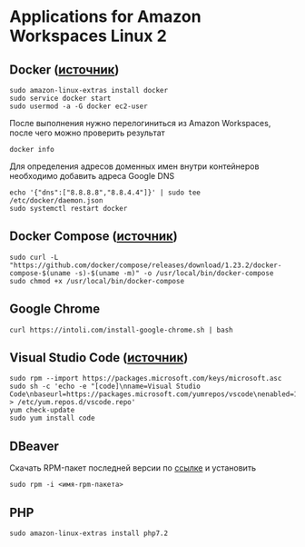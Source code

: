 # Applications for Amazon Workspaces Linux 2

## Docker ([источник](https://docs.aws.amazon.com/AmazonECS/latest/developerguide/docker-basics.html))

    sudo amazon-linux-extras install docker
    sudo service docker start
    sudo usermod -a -G docker ec2-user

После выполнения нужно перелогиниться из Amazon Workspaces, после чего можно проверить результат

    docker info

Для определения адресов доменных имен внутри контейнеров необходимо добавить адреса Google DNS

    echo '{"dns":["8.8.8.8","8.8.4.4"]}' | sudo tee /etc/docker/daemon.json
    sudo systemctl restart docker

## Docker Compose ([источник](https://docs.docker.com/compose/install/))

    sudo curl -L "https://github.com/docker/compose/releases/download/1.23.2/docker-compose-$(uname -s)-$(uname -m)" -o /usr/local/bin/docker-compose
    sudo chmod +x /usr/local/bin/docker-compose

## Google Chrome
    curl https://intoli.com/install-google-chrome.sh | bash

## Visual Studio Code ([источник](https://code.visualstudio.com/docs/setup/linux))

    sudo rpm --import https://packages.microsoft.com/keys/microsoft.asc
    sudo sh -c 'echo -e "[code]\nname=Visual Studio Code\nbaseurl=https://packages.microsoft.com/yumrepos/vscode\nenabled=1\ngpgcheck=1\ngpgkey=https://packages.microsoft.com/keys/microsoft.asc" > /etc/yum.repos.d/vscode.repo'
    yum check-update
    sudo yum install code

## DBeaver

Скачать RPM-пакет последней версии по [ссылке](https://dbeaver.io/download/) и установить

    sudo rpm -i <имя-rpm-пакета>

## PHP

    sudo amazon-linux-extras install php7.2
